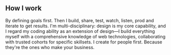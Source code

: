 ## How I work

By defining goals first. Then I build, share, test, watch, listen, prod and iterate to get results. I'm multi-disciplinary: design is my core capability, and I regard my coding ability as an extension of design—I build everything myself with a comprehensive knowledge of web technologies, collaborating with trusted cohorts for specific skillsets. I create for people first. Because they're the ones who make your business.
